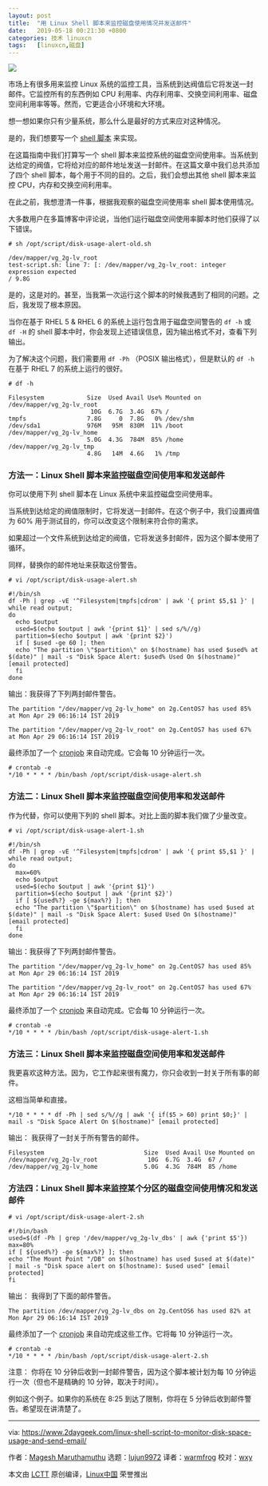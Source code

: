 ```yaml
---
layout: post
title:	"用 Linux Shell 脚本来监控磁盘使用情况并发送邮件"
date:	2019-05-18 00:21:30 +0800 
categories:	技术 linuxcn 
tags:	[linuxcn,磁盘]
---
```



![](/Asserts/Images//attachment/album/201905/18/002118aaeaejeejrengyvg.jpg)


市场上有很多用来监控 Linux 系统的监控工具，当系统到达阀值后它将发送一封邮件。它监控所有的东西例如 CPU 利用率、内存利用率、交换空间利用率、磁盘空间利用率等等。然而，它更适合小环境和大环境。


想一想如果你只有少量系统，那么什么是最好的方式来应对这种情况。


是的，我们想要写一个 [shell 脚本](https://www.2daygeek.com/category/shell-script/) 来实现。


在这篇指南中我们打算写一个 shell 脚本来监控系统的磁盘空间使用率。当系统到达给定的阀值，它将给对应的邮件地址发送一封邮件。在这篇文章中我们总共添加了四个 shell 脚本，每个用于不同的目的。之后，我们会想出其他 shell 脚本来监控 CPU，内存和交换空间利用率。


在此之前，我想澄清一件事，根据我观察的磁盘空间使用率 shell 脚本使用情况。


大多数用户在多篇博客中评论说，当他们运行磁盘空间使用率脚本时他们获得了以下错误。



```
# sh /opt/script/disk-usage-alert-old.sh

/dev/mapper/vg_2g-lv_root
test-script.sh: line 7: [: /dev/mapper/vg_2g-lv_root: integer expression expected
/ 9.8G
```

是的，这是对的。甚至，当我第一次运行这个脚本的时候我遇到了相同的问题。之后，我发现了根本原因。


当你在基于 RHEL 5 & RHEL 6 的系统上运行包含用于磁盘空间警告的 `df -h` 或 `df -H` 的 shell 脚本中时，你会发现上述错误信息，因为输出格式不对，查看下列输出。


为了解决这个问题，我们需要用 `df -Ph` （POSIX 输出格式），但是默认的 `df -h` 在基于 RHEL 7 的系统上运行的很好。



```
# df -h

Filesystem            Size  Used Avail Use% Mounted on
/dev/mapper/vg_2g-lv_root
                       10G  6.7G  3.4G  67% /
tmpfs                 7.8G     0  7.8G   0% /dev/shm
/dev/sda1             976M   95M  830M  11% /boot
/dev/mapper/vg_2g-lv_home
                      5.0G  4.3G  784M  85% /home
/dev/mapper/vg_2g-lv_tmp
                      4.8G   14M  4.6G   1% /tmp
```

### 方法一：Linux Shell 脚本来监控磁盘空间使用率和发送邮件


你可以使用下列 shell 脚本在 Linux 系统中来监控磁盘空间使用率。


当系统到达给定的阀值限制时，它将发送一封邮件。在这个例子中，我们设置阀值为 60% 用于测试目的，你可以改变这个限制来符合你的需求。


如果超过一个文件系统到达给定的阀值，它将发送多封邮件，因为这个脚本使用了循环。


同样，替换你的邮件地址来获取这份警告。



```
# vi /opt/script/disk-usage-alert.sh

#!/bin/sh
df -Ph | grep -vE '^Filesystem|tmpfs|cdrom' | awk '{ print $5,$1 }' | while read output;
do
  echo $output
  used=$(echo $output | awk '{print $1}' | sed s/%//g)
  partition=$(echo $output | awk '{print $2}')
  if [ $used -ge 60 ]; then
  echo "The partition \"$partition\" on $(hostname) has used $used% at $(date)" | mail -s "Disk Space Alert: $used% Used On $(hostname)" [email protected]
  fi
done
```

输出：我获得了下列两封邮件警告。



```
The partition "/dev/mapper/vg_2g-lv_home" on 2g.CentOS7 has used 85% at Mon Apr 29 06:16:14 IST 2019

The partition "/dev/mapper/vg_2g-lv_root" on 2g.CentOS7 has used 67% at Mon Apr 29 06:16:14 IST 2019
```

最终添加了一个 [cronjob](https://www.2daygeek.com/crontab-cronjob-to-schedule-jobs-in-linux/) 来自动完成。它会每 10 分钟运行一次。



```
# crontab -e
*/10 * * * * /bin/bash /opt/script/disk-usage-alert.sh
```

### 方法二：Linux Shell 脚本来监控磁盘空间使用率和发送邮件


作为代替，你可以使用下列的 shell 脚本。对比上面的脚本我们做了少量改变。



```
# vi /opt/script/disk-usage-alert-1.sh

#!/bin/sh
df -Ph | grep -vE '^Filesystem|tmpfs|cdrom' | awk '{ print $5,$1 }' | while read output;
do
  max=60%
  echo $output
  used=$(echo $output | awk '{print $1}')
  partition=$(echo $output | awk '{print $2}')
  if [ ${used%?} -ge ${max%?} ]; then
  echo "The partition \"$partition\" on $(hostname) has used $used at $(date)" | mail -s "Disk Space Alert: $used Used On $(hostname)" [email protected]
  fi
done
```

输出：我获得了下列两封邮件警告。



```
The partition "/dev/mapper/vg_2g-lv_home" on 2g.CentOS7 has used 85% at Mon Apr 29 06:16:14 IST 2019

The partition "/dev/mapper/vg_2g-lv_root" on 2g.CentOS7 has used 67% at Mon Apr 29 06:16:14 IST 2019
```

最终添加了一个 [cronjob](https://www.2daygeek.com/crontab-cronjob-to-schedule-jobs-in-linux/) 来自动完成。它会每 10 分钟运行一次。



```
# crontab -e
*/10 * * * * /bin/bash /opt/script/disk-usage-alert-1.sh
```

### 方法三：Linux Shell 脚本来监控磁盘空间使用率和发送邮件


我更喜欢这种方法。因为，它工作起来很有魔力，你只会收到一封关于所有事的邮件。


这相当简单和直接。



```
*/10 * * * * df -Ph | sed s/%//g | awk '{ if($5 > 60) print $0;}' | mail -s "Disk Space Alert On $(hostname)" [email protected]
```

输出： 我获得了一封关于所有警告的邮件。



```
Filesystem                            Size  Used Avail Use Mounted on
/dev/mapper/vg_2g-lv_root              10G  6.7G  3.4G  67 /
/dev/mapper/vg_2g-lv_home             5.0G  4.3G  784M  85 /home
```

### 方法四：Linux Shell 脚本来监控某个分区的磁盘空间使用情况和发送邮件



```
# vi /opt/script/disk-usage-alert-2.sh

#!/bin/bash
used=$(df -Ph | grep '/dev/mapper/vg_2g-lv_dbs' | awk {'print $5'})
max=80%
if [ ${used%?} -ge ${max%?} ]; then
echo "The Mount Point "/DB" on $(hostname) has used $used at $(date)" | mail -s "Disk space alert on $(hostname): $used used" [email protected]
fi
```

输出： 我得到了下面的邮件警告。



```
The partition /dev/mapper/vg_2g-lv_dbs on 2g.CentOS6 has used 82% at Mon Apr 29 06:16:14 IST 2019
```

最终添加了一个 [cronjob](https://www.2daygeek.com/crontab-cronjob-to-schedule-jobs-in-linux/) 来自动完成这些工作。它将每 10 分钟运行一次。



```
# crontab -e
*/10 * * * * /bin/bash /opt/script/disk-usage-alert-2.sh
```

注意： 你将在 10 分钟后收到一封邮件警告，因为这个脚本被计划为每 10 分钟运行一次（但也不是精确的 10 分钟，取决于时间）。


例如这个例子。如果你的系统在 8:25 到达了限制，你将在 5 分钟后收到邮件警告。希望现在讲清楚了。




---


via: <https://www.2daygeek.com/linux-shell-script-to-monitor-disk-space-usage-and-send-email/>


作者：[Magesh Maruthamuthu](https://www.2daygeek.com/author/magesh/) 选题：[lujun9972](https://github.com/lujun9972) 译者：[warmfrog](https://github.com/warmfrog) 校对：[wxy](https://github.com/wxy)


本文由 [LCTT](https://github.com/LCTT/TranslateProject) 原创编译，[Linux中国](https://linux.cn/) 荣誉推出
